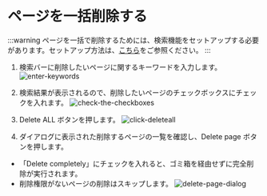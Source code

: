 # ページを一括削除する

:::warning
ページを一括で削除するためには、検索機能をセットアップする必要があります。セットアップ方法は、[こちら](/ja/admin-guide/management-cookbook/setup-search-system)をご参照ください。
:::

1. 検索バーに削除したいページに関するキーワードを入力します。
  ![enter-keywords](/assets/images/enter-keywords.png)

2. 検索結果が表示されるので、削除したいページのチェックボックスにチェックを入れます。
  ![check-the-checkboxes](/assets/images/check-the-checkboxes.png)

3. Delete ALL ボタンを押します。
  ![click-deleteall](/assets/images/click-deleteall.png)

4. ダイアログに表示された削除するページの一覧を確認し、Delete page ボタンを押します。

- 「Delete completely」にチェックを入れると、ゴミ箱を経由せずに完全削除が実行されます。
- 削除権限がないページの削除はスキップします。
  ![delete-page-dialog](/assets/images/delete-page-dialog.png)
